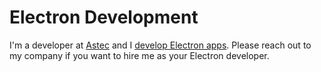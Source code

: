 # Electron Development
I'm a developer at [Astec](https://astec.net) and I [develop Electron apps](https://astec.net/services/electron/). Please reach out to my company if you want to hire me as your Electron developer.
